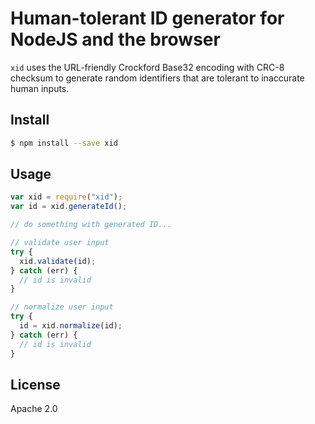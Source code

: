 # Human-tolerant ID generator for NodeJS and the browser

`xid` uses the URL-friendly Crockford Base32 encoding with CRC-8 checksum to generate random identifiers that are tolerant to inaccurate human inputs.

## Install

```sh
$ npm install --save xid
```

## Usage

```js
var xid = require("xid");
var id = xid.generateId();

// do something with generated ID...

// validate user input
try {
  xid.validate(id);
} catch (err) {
  // id is invalid
}

// normalize user input
try {
  id = xid.normalize(id);
} catch (err) {
  // id is invalid
}
```

## License

Apache 2.0
